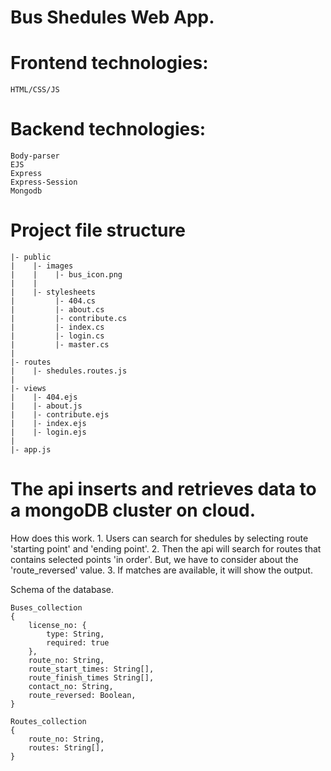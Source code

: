 # Bus Shedules Web App.

# Frontend technologies:
    HTML/CSS/JS

# Backend technologies:
    Body-parser
    EJS
    Express
    Express-Session
    Mongodb

# Project file structure
    |- public
    |    |- images
    |    |    |- bus_icon.png
    |    |
    |    |- stylesheets
    |         |- 404.cs
    |         |- about.cs
    |         |- contribute.cs
    |         |- index.cs
    |         |- login.cs
    |         |- master.cs
    |    
    |- routes
    |    |- shedules.routes.js
    |
    |- views
    |    |- 404.ejs
    |    |- about.js
    |    |- contribute.ejs
    |    |- index.ejs
    |    |- login.ejs
    |
    |- app.js


# The api inserts and retrieves data to a mongoDB cluster on cloud.

How does this work.
    1. Users can search for shedules by selecting route 'starting point' and 'ending point'.
    2. Then the api will search for routes that contains selected points 'in order'. But, we have to consider about the 'route_reversed' value.
    3. If matches are available, it will show the output.

Schema of the database.

    Buses_collection
    {
        license_no: {
            type: String,
            required: true
        },
        route_no: String,
        route_start_times: String[],
        route_finish_times String[],
        contact_no: String,
        route_reversed: Boolean,
    }

    Routes_collection
    {
        route_no: String,
        routes: String[],
    }

